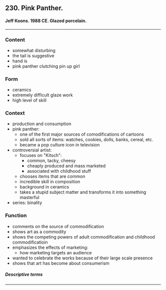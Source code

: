 <!-- order:3 -->
## 230. Pink Panther. 

#### Jeff Koons. 1988 CE. Glazed porcelain.

---

### Content
- somewhat disturbing
- the tail is suggestive
- hand is 
- pink panther clutching pin up girl

### Form
- ceramics
- extremely difficult glaze work
- high level of skill

### Context
- production and consumption
- pink panther:
  - one of the first major sources of comodifications of cartoons
  - sold all sorts of items: watches, cookies, dolls, banks, cereal, etc.
  - became a pop culture icon in television
- controversial artist:
  - focuses on "Kitsch":
    - common, tacky, cheesy
    - cheaply produced and mass marketed
    - associated with childhood stuff
  - chooses items that are common
  - incredible skill in composition
  - background in ceramics
  - takes a stupid subject matter and transforms it into something masterful
- series: binality

### Function
- comments on the source of commodification
- shows art as a commodity
- shows the competing powers of adult commodification and childhood commodificatioin
- emphasizes the effects of marketing:
  - how marketing targets an audience
- wanted to celebrate the works because of their large scale presence
- shows that art has become about consumerism

##### Descriptive terms

---
